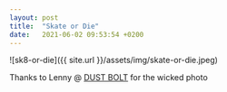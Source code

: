 ```yaml
---
layout: post
title:  "Skate or Die"
date:   2021-06-02 09:53:54 +0200
---
```


![sk8-or-die]({{ site.url }}/assets/img/skate-or-die.jpeg)

Thanks to Lenny @ [DUST BOLT](http://dustbolt.net/) for the wicked photo
